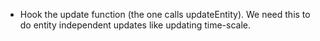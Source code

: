 - Hook the update function (the one calls updateEntity). We need this to do entity independent updates like updating time-scale.
